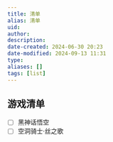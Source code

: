 ```yaml
---
title: 清单
alias: 清单
uid: 
author: 
description: 
date-created: 2024-06-30 20:23
date-modified: 2024-09-13 11:31
type: 
aliases: []
tags: [list]
---
```


## 游戏清单

- [ ] 黑神话悟空
- [ ] 空洞骑士·丝之歌
